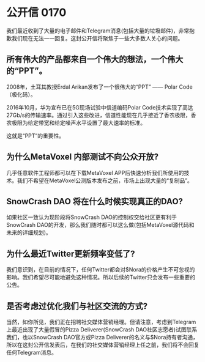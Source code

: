 # 公开信 0170

我们最近收到了大量的电子邮件和Telegram消息(包括大量的垃圾邮件)，非常抱歉我们现在无法一一回复。这封公开信将聚焦于一些大多数人关心的问题。

## 所有伟大的产品都来自一个伟大的想法，一个伟大的“PPT”。

2008年，土耳其教授Erdal Arikan发布了一个很伟大的“PPT” —— Polar Code（极化码）。

2016年10月，华为宣布已在5G现场试验中信道编码Polar Code技术实现了高达27Gb/s的传输速率。通过引入这些改进，信道性能现在几乎接近了香农极限，香农极限为给定带宽和给定噪声水平设置了最大速率的标准。

这就是“PPT”的重要性。

## 为什么MetaVoxel 内部测试不向公众开放?

几乎任意软件工程师都可以在下载MetaVoxel APP后快速分析我们所使用的技术。我们不希望在MetaVoxel公测版本发布之前，市场上出现大量的“复制品”。

## SnowCrash DAO 将在什么时候实现真正的DAO?

如果社区一致认为现阶段将SnowCrash DAO的控制权交给社区更有利于SnowCrash DAO的开发，那么我们随时都可以这么做(包括MetaVoxel源代码和未来的详细规划)。

## 为什么最近Twitter更新频率变低了?

我们意识到，在目前的情况下，任何Twitter都会对$Nora的价格产生不可忽视的影响。我们希望尽可能地避免这种情况。所以后续的Twitter只会发布一些重要的公告。

## 是否考虑过优化我们与社区交流的方式?

当然，如你所见，我们正在招聘社交媒体营销经理。但请注意，考虑到Telegram上最近出现了大量假冒的Pizza Deliverer(SnowCrash DAO社区志愿者)试图联系我们，也以SnowCrash DAO官方或Pizza Deliverer的名义与$Nora持有者沟通，所以在这封公开信发表后，在我们的社交媒体营销经理上任之前，我们将不会回复任何Telegram消息。
